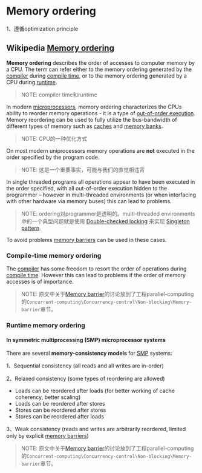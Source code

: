 # Memory ordering

1、遵循optimization principle

## Wikipedia [Memory ordering](https://en.wikipedia.org/wiki/Memory_ordering)

**Memory ordering** describes the order of accesses to computer memory by a CPU. The term can refer either to the memory ordering generated by the [compiler](https://infogalactic.com/info/Compiler) during [compile time](https://infogalactic.com/info/Compile_time), or to the memory ordering generated by a CPU during [runtime](https://infogalactic.com/info/Run_time_(program_lifecycle_phase)).

> NOTE: compiler time和runtime

In modern [microprocessors](https://infogalactic.com/info/Microprocessor), memory ordering characterizes the CPUs ability to reorder memory operations - it is a type of [out-of-order execution](https://infogalactic.com/info/Out-of-order_execution). Memory reordering can be used to fully utilize the bus-bandwidth of different types of memory such as [caches](https://infogalactic.com/info/CPU_cache#Cache_entries) and [memory banks](https://infogalactic.com/info/Memory_bank).

> NOTE: CPU的一种优化方式

On most modern uniprocessors memory operations are **not** executed in the order specified by the program code.

> NOTE: 这是一个重要事实，可能与我们的直觉相违背

In single threaded programs all operations appear to have been executed in the order specified, with all out-of-order execution hidden to the programmer – however in multi-threaded environments (or when interfacing with other hardware via memory buses) this can lead to problems. 

> NOTE: ordering对programmer是透明的。multi-threaded environments中的一个典型问题就是使用 [Double-checked locking](https://infogalactic.com/info/Double-checked_locking) 来实现 [Singleton pattern](https://infogalactic.com/info/Singleton_pattern). 

To avoid problems [memory barriers](https://infogalactic.com/info/Memory_barrier) can be used in these cases.

### Compile-time memory ordering

The [compiler](https://infogalactic.com/info/Compiler) has some freedom to resort the order of operations during [compile time](https://infogalactic.com/info/Compile_time). However this can lead to problems if the order of memory accesses is of importance.

> NOTE: 原文中关于[Memory barrier](https://infogalactic.com/info/Memory_barrier)的讨论放到了工程parallel-computing的`Concurrent-computing\Concurrency-control\Non-blocking\Memory-barrier`章节。



### Runtime memory ordering

#### In symmetric multiprocessing (SMP) microprocessor systems

There are several **memory-consistency models** for [SMP](https://infogalactic.com/info/Symmetric_multiprocessing) systems:

1、Sequential consistency (all reads and all writes are in-order)

2、Relaxed consistency (some types of reordering are allowed)

- Loads can be reordered after loads (for better working of cache coherency, better scaling)
- Loads can be reordered after stores
- Stores can be reordered after stores
- Stores can be reordered after loads

3、Weak consistency (reads and writes are arbitrarily reordered, limited only by explicit [memory barriers](https://infogalactic.com/info/Memory_barrier))



> NOTE: 原文中关于[Memory barrier](https://infogalactic.com/info/Memory_barrier)的讨论放到了工程parallel-computing的`Concurrent-computing\Concurrency-control\Non-blocking\Memory-barrier`章节。